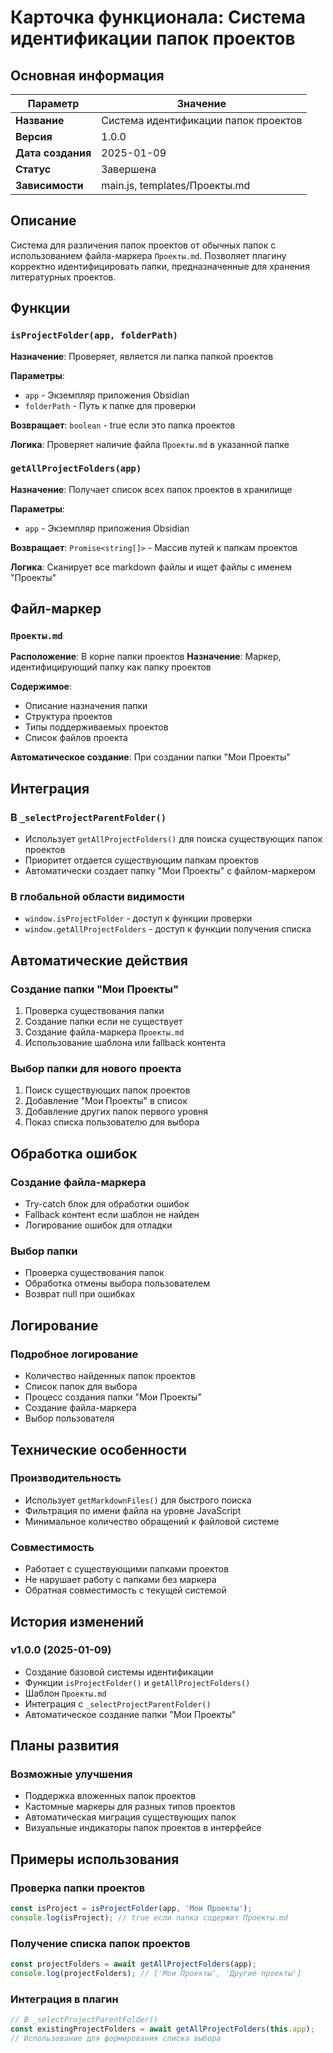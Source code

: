# Карточка функционала: Система идентификации папок проектов

## Основная информация

| Параметр | Значение |
|----------|----------|
| **Название** | Система идентификации папок проектов |
| **Версия** | 1.0.0 |
| **Дата создания** | 2025-01-09 |
| **Статус** | Завершена |
| **Зависимости** | main.js, templates/Проекты.md |

## Описание
Система для различения папок проектов от обычных папок с использованием файла-маркера `Проекты.md`. Позволяет плагину корректно идентифицировать папки, предназначенные для хранения литературных проектов.

## Функции

### `isProjectFolder(app, folderPath)`
**Назначение**: Проверяет, является ли папка папкой проектов

**Параметры**:
- `app` - Экземпляр приложения Obsidian
- `folderPath` - Путь к папке для проверки

**Возвращает**: `boolean` - true если это папка проектов

**Логика**: Проверяет наличие файла `Проекты.md` в указанной папке

### `getAllProjectFolders(app)`
**Назначение**: Получает список всех папок проектов в хранилище

**Параметры**:
- `app` - Экземпляр приложения Obsidian

**Возвращает**: `Promise<string[]>` - Массив путей к папкам проектов

**Логика**: Сканирует все markdown файлы и ищет файлы с именем "Проекты"

## Файл-маркер

### `Проекты.md`
**Расположение**: В корне папки проектов
**Назначение**: Маркер, идентифицирующий папку как папку проектов

**Содержимое**:
- Описание назначения папки
- Структура проектов
- Типы поддерживаемых проектов
- Список файлов проекта

**Автоматическое создание**: При создании папки "Мои Проекты"

## Интеграция

### В `_selectProjectParentFolder()`
- Использует `getAllProjectFolders()` для поиска существующих папок проектов
- Приоритет отдается существующим папкам проектов
- Автоматически создает папку "Мои Проекты" с файлом-маркером

### В глобальной области видимости
- `window.isProjectFolder` - доступ к функции проверки
- `window.getAllProjectFolders` - доступ к функции получения списка

## Автоматические действия

### Создание папки "Мои Проекты"
1. Проверка существования папки
2. Создание папки если не существует
3. Создание файла-маркера `Проекты.md`
4. Использование шаблона или fallback контента

### Выбор папки для нового проекта
1. Поиск существующих папок проектов
2. Добавление "Мои Проекты" в список
3. Добавление других папок первого уровня
4. Показ списка пользователю для выбора

## Обработка ошибок

### Создание файла-маркера
- Try-catch блок для обработки ошибок
- Fallback контент если шаблон не найден
- Логирование ошибок для отладки

### Выбор папки
- Проверка существования папок
- Обработка отмены выбора пользователем
- Возврат null при ошибках

## Логирование

### Подробное логирование
- Количество найденных папок проектов
- Список папок для выбора
- Процесс создания папки "Мои Проекты"
- Создание файла-маркера
- Выбор пользователя

## Технические особенности

### Производительность
- Использует `getMarkdownFiles()` для быстрого поиска
- Фильтрация по имени файла на уровне JavaScript
- Минимальное количество обращений к файловой системе

### Совместимость
- Работает с существующими папками проектов
- Не нарушает работу с папками без маркера
- Обратная совместимость с текущей системой

## История изменений

### v1.0.0 (2025-01-09)
- Создание базовой системы идентификации
- Функции `isProjectFolder()` и `getAllProjectFolders()`
- Шаблон `Проекты.md`
- Интеграция с `_selectProjectParentFolder()`
- Автоматическое создание папки "Мои Проекты"

## Планы развития

### Возможные улучшения
- Поддержка вложенных папок проектов
- Кастомные маркеры для разных типов проектов
- Автоматическая миграция существующих папок
- Визуальные индикаторы папок проектов в интерфейсе

## Примеры использования

### Проверка папки проектов
```javascript
const isProject = isProjectFolder(app, 'Мои Проекты');
console.log(isProject); // true если папка содержит Проекты.md
```

### Получение списка папок проектов
```javascript
const projectFolders = await getAllProjectFolders(app);
console.log(projectFolders); // ['Мои Проекты', 'Другие проекты']
```

### Интеграция в плагин
```javascript
// В _selectProjectParentFolder()
const existingProjectFolders = await getAllProjectFolders(this.app);
// Использование для формирования списка выбора
```
